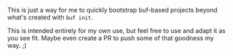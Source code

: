 This is just a way for me to quickly bootstrap buf-based projects beyond what's created with `buf init`.

This is intended entirely for my own use, but feel free to use and adapt it as you see fit.
Maybe even create a PR to push some of that goodness my way. ;)
